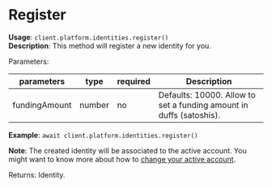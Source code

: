 # Register

**Usage**: `client.platform.identities.register()`  
**Description**: This method will register a new identity for you.

Parameters:

| parameters    | type   | required | Description                                                         |
| ------------- | ------ | -------- | ------------------------------------------------------------------- |
| fundingAmount | number | no       | Defaults: 10000. Allow to set a funding amount in duffs (satoshis). |

**Example**: `await client.platform.identities.register()`

**Note**: The created identity will be associated to the active account. You might want to know more about how to [change your active account](../../examples/use-different-account.md).  

Returns: Identity.
